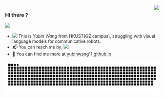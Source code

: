 <img align="right" src='https://github-readme-stats.vercel.app/api?username=yubinwang11&show_icons=true&title_color=fff&icon_color=79ff97&text_color=9f9f9f&bg_color=151515&hide=["contribs"]'>

### Hi there ? 

![](https://komarev.com/ghpvc/?username=yubinwang11)
- <img src="https://media0.giphy.com/media/v1.Y2lkPTc5MGI3NjExaWlvd2RpZHV2bnhmYTgzMGZ1cWFzenRubGJ0b25jODBlZHp5aW8zbSZlcD12MV9pbnRlcm5hbF9naWZfYnlfaWQmY3Q9Zw/1BchwLiAQqLS32QRNr/giphy.gif" width="20"> This is *Yubin Wang* from HKUST(GZ campus), struggling with visual language models for communicative robots.
- :mailbox_with_mail: You can reach me by: <a href = "mailto:fishcakewang11@gmail.com"><img src="https://img.shields.io/badge/-fishcakewang11@gmail.com-blue?style=flat&logo=gmail&logoColor=white" target="_blank"></a> <!--<a href = "mailto:ywang575@connect.hkust-gz.edu.cn"><img src="https://img.shields.io/badge/-ywang575@connect.hkust-gz.edu.cn-%233?style=flat&logo=gmail&logoColor=white" target="_blank"></a> START_SECTION:waka<a href = "https://twitter.com/zwhe99"><img src="https://img.shields.io/badge/-Twitter @zwhe99-%234a99e9?style=flat&logo=twitter&logoColor=white" target="_blank"></a> <a href = "https://www.zhihu.com/people/hbenmazi-8"><img src="https://img.shields.io/badge/-%E7%9F%A5%E4%B9%8E-%232f6be0" target="_blank"></a> -->
- :blue_book: You can find me more at [yubinwang11.github.io](https://yubinwang11.github.io/)
<!--START_SECTION:waka-->

<!--START_SECTION:waka
```txt
From: 31 December 2022 - To: 11 October 2023

Total Time: 930 hrs 38 mins

Python             482 hrs 59 mins ?????????????????????????   43.56 %
Bash               246 hrs 58 mins ?????????????????????????   22.27 %
Other              178 hrs 12 mins ?????????????????????????   16.07 %
JSON               88 hrs 25 mins  ?????????????????????????   07.97 %
Text               57 hrs 50 mins  ?????????????????????????   05.22 %
```
-->

<!--END_SECTION:waka-->
<picture>
  <source
    media="(prefers-color-scheme: dark)"
    srcset="https://raw.githubusercontent.com/yubinwang11/yubinwang11/output/github-contribution-grid-snake-dark.svg"
  />
  <source
    media="(prefers-color-scheme: light)"
    srcset="https://raw.githubusercontent.com/yubinwang11/yubinwang11/output/github-contribution-grid-snake.svg"
  />
  <img
    alt="github contribution grid snake animation"
    src="https://raw.githubusercontent.com/yubinwang11/yubinwang11/output/github-contribution-grid-snake.svg"
  />
</picture>

<!--START_SECTION:waka-->
<!--END_SECTION:waka-->



